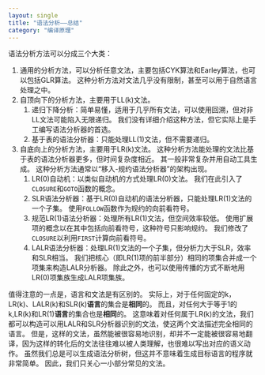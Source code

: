 ```yaml
---
layout: single
title: "语法分析——总结"
category: "编译原理"
---
```


语法分析方法可以分成三个大类：

1. 通用的分析方法，可以分析任意文法，主要包括CYK算法和Earley算法，也可以包括GLR算法。
   这种分析方法对文法几乎没有限制，甚至可以用于自然语言处理之中。
2. 自顶向下的分析方法，主要用于LL(k)文法。
   1. 递归下降分析：简单易懂，适用于几乎所有文法，可以使用回溯，但对非LL文法可能陷入无限递归。
      我们没有详细介绍这种方法，但它实际上是手工编写语法分析器的首选。
   2. 基于表的语法分析器：只能处理LL(1)文法，但不需要递归。
3. 自底向上的分析方法，主要用于LR(k)文法。
   这种分析方法能处理的文法比基于表的语法分析器更多，但时间复杂度相近。
   其一般非常复杂并用自动工具生成。
   这种分析方法通常以“移入-规约语法分析器”的架构出现。
   1. LR(0)自动机：以类似自动机的方式处理LR(0)文法。
      我们在此引入了`CLOSURE`和`GOTO`函数的概念。
   2. SLR语法分析器：基于LR(0)自动机的语法分析器，只能处理LR(1)文法的一个子集。
      使用`FOLLOW`函数作为规约的向前看符号。
   3. 规范LR(1)语法分析器：处理所有LR(1)文法，但空间效率较低。
      使用扩展项的概念以在其中包括向前看符号，这种符号只影响规约。
      我们修改了`CLOSURE`以利用`FIRST`计算向前看符号。
   4. LALR语法分析器：处理LR(1)文法的一个子集，但分析力大于SLR，效率和SLR相当。
      我们把核心（即LR(1)项的前半部分）相同的项集合并成一个项集来构造LALR分析器。
      除此之外，也可以使用传播的方式不断地用LR(0)项集族生成LALR项集族。

值得注意的一点是，语言和文法是有区别的。
实际上，对于任何固定的k，LR(k)、LALR(k)和SLR(k)**语言**的集合是**相同**的。
而且，对任何大于等于1的k,LR(k)和LR(1)**语言**的集合也是**相同**的。
这意味着对任何属于LR(k)的文法，我们都可以构造可以用LALR和SLR分析器识别的文法，使这两个文法描述完全相同的语言。
但是，这样的文法，虽然能被很容易地识别，却并不一定能被很容易地翻译，因为这样的转化后的文法往往难以被人类理解，也很难以写出对应的语义动作。
虽然我们总是可以生成语法分析树，但这并不意味着生成目标语言的程序就非常简单。
因此，我们只关心一小部分常见的文法。
